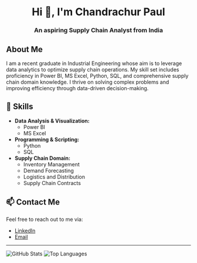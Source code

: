 <h1 align="center">Hi 👋, I'm Chandrachur Paul</h1>
<h3 align="center">An aspiring Supply Chain Analyst from India</h3>

## About Me

I am a recent graduate in Industrial Engineering whose aim is to leverage data analytics to optimize supply chain operations. My skill set includes proficiency in Power BI, MS Excel, Python, SQL, and comprehensive supply chain domain knowledge. I thrive on solving complex problems and improving efficiency through data-driven decision-making.

## 🔧 Skills

- **Data Analysis & Visualization:**
  - Power BI
  - MS Excel
- **Programming & Scripting:**
  - Python
  - SQL
- **Supply Chain Domain:**
  - Inventory Management
  - Demand Forecasting
  - Logistics and Distribution
  - Supply Chain Contracts



## 📫 Contact Me

Feel free to reach out to me via:

- [LinkedIn](https://www.linkedin.com/in/chandrachurp)
- [Email](mailto:chandrachurpaul123@gmail.com)


---

![GitHub Stats](https://github-readme-stats.vercel.app/api?username=chandrachurpaul&show_icons=true&theme=radical)
![Top Languages](https://github-readme-stats.vercel.app/api/top-langs/?username=chandrachurpaul&layout=compact&theme=radical)


